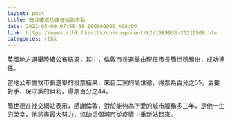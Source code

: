 ```yaml
---
layout: post
title: 簡世德成功連任倫敦市長
date: 2021-05-09 07:50:38.000000000 +08:00
link: https://news.rthk.hk/rthk/ch/component/k2/1589933-20210509.htm
categories: rthk
---
```


英國地方選舉陸續公布結果，其中，倫敦市長選舉由現任市長簡世德勝出，成功連任。

當地公布倫敦市長選舉的投票結果，來自工黨的簡世德，得票為百分之55，主要對手、保守黨的貝利，得票百分之44。

簡世德在社交網站表示，感謝倫敦，對於能夠為所愛的城市服務多三年，是他一生的榮幸，他將盡最大努力，協助這個城市從疫情中重新站起來。
